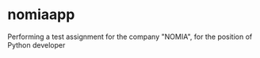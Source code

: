 # nomiaapp
Performing a test assignment for the company "NOMIA", for the position of Python developer
